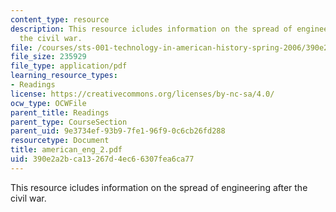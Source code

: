 ```yaml
---
content_type: resource
description: This resource icludes information on the spread of engineering after
  the civil war.
file: /courses/sts-001-technology-in-american-history-spring-2006/390e2a2bca13267d4ec66307fea6ca77_american_eng_2.pdf
file_size: 235929
file_type: application/pdf
learning_resource_types:
- Readings
license: https://creativecommons.org/licenses/by-nc-sa/4.0/
ocw_type: OCWFile
parent_title: Readings
parent_type: CourseSection
parent_uid: 9e3734ef-93b9-7fe1-96f9-0c6cb26fd288
resourcetype: Document
title: american_eng_2.pdf
uid: 390e2a2b-ca13-267d-4ec6-6307fea6ca77
---
```

This resource icludes information on the spread of engineering after the civil war.